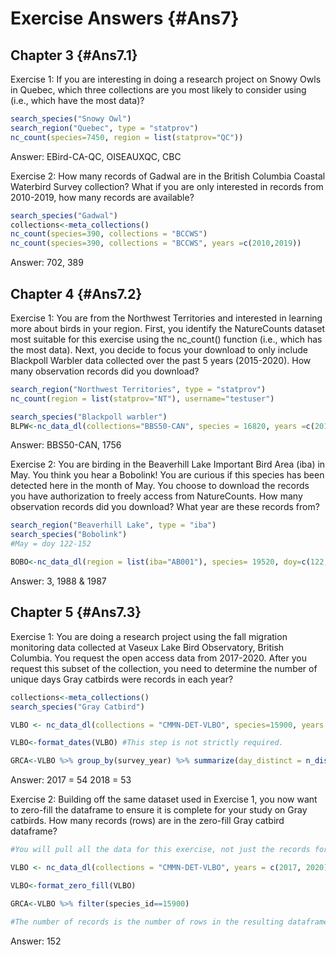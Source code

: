 # Exercise Answers {#Ans7}



## Chapter 3 {#Ans7.1}

Exercise 1: If you are interesting in doing a research project on Snowy Owls in Quebec, which three collections are you most likely to consider using (i.e., which have the most data)?


```r
search_species("Snowy Owl")
search_region("Quebec", type = "statprov")
nc_count(species=7450, region = list(statprov="QC"))
```
Answer: EBird-CA-QC, OISEAUXQC, CBC

Exercise 2: How many records of Gadwal are in the British Columbia Coastal Waterbird Survey collection? What if you are only interested in records from 2010-2019, how many records are available?


```r
search_species("Gadwal")
collections<-meta_collections()
nc_count(species=390, collections = "BCCWS")
nc_count(species=390, collections = "BCCWS", years =c(2010,2019))
```
Answer: 702, 389

## Chapter 4 {#Ans7.2}

Exercise 1: You are from the Northwest Territories and interested in learning more about birds in your region. First, you identify the NatureCounts dataset most suitable for this exercise using the nc_count() function (i.e., which has the most data). Next, you decide to focus your download to only include Blackpoll Warbler data collected over the past 5 years (2015-2020). How many observation records did you download?


```r
search_region("Northwest Territories", type = "statprov")
nc_count(region = list(statprov="NT"), username="testuser")

search_species("Blackpoll warbler")
BLPW<-nc_data_dl(collections="BBS50-CAN", species = 16820, years =c(2015, 2020), username="testuser", info="tutorial example")
```

Answer: BBS50-CAN, 1756

Exercise 2: You are birding in the Beaverhill Lake Important Bird Area (iba) in May. You think you hear a Bobolink! You are curious if this species has been detected here in the month of May. You choose to download the records you have authorization to freely access from NatureCounts. How many observation records did you download? What year are these records from?


```r
search_region("Beaverhill Lake", type = "iba") 
search_species("Bobolink")
#May = doy 122-152

BOBO<-nc_data_dl(region = list(iba="AB001"), species= 19520, doy=c(122,152),  username="testuser", info="tutorial example")
```
Answer: 3, 1988 & 1987

## Chapter 5 {#Ans7.3}

Exercise 1: You are doing a research project using the fall migration monitoring data collected at Vaseux Lake Bird Observatory, British Columbia. You request the open access data from 2017-2020. After you request this subset of the collection, you need to determine the number of unique days Gray catbirds were records in each year?


```r
collections<-meta_collections()
search_species("Gray Catbird") 

VLBO <- nc_data_dl(collections = "CMMN-DET-VLBO", species=15900, years = c(2017, 2020), username = "testuser", info = "tutorial example")

VLBO<-format_dates(VLBO) #This step is not strictly required.

GRCA<-VLBO %>% group_by(survey_year) %>% summarize(day_distinct = n_distinct(doy)) #Could have alternatively counted the number of district `SamplingEventIdentifier` 
```
Answer: 2017 = 54 2018 = 53

Exercise 2: Building off the same dataset used in Exercise 1, you now want to zero-fill the dataframe to ensure it is complete for your study on Gray catbirds. How many records (rows) are in the zero-fill Gray catbird dataframe?


```r
#You will pull all the data for this exercise, not just the records for Gray catbird. This ensures the zero-fill works correctly

VLBO <- nc_data_dl(collections = "CMMN-DET-VLBO", years = c(2017, 2020), username = "testuser", info = "tutorial example")

VLBO<-format_zero_fill(VLBO)

GRCA<-VLBO %>% filter(species_id==15900)

#The number of records is the number of rows in the resulting dataframe. 
```
Answer: 152
